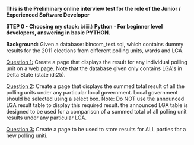 <b> This is the Preliminary online interview test for the role of the Junior / Experienced Software Developer </b>

<b> STEP 0 - Choosing my stack: </b>
	b(iii.) <b> Python - For beginner level developers, answering in basic PYTHON. </b>

<b>Background:</b>
Given a database: bincom_test.sql, which contains dummy results for the 2011 elections from different polling units, wards and LGA.

<u>Question 1:</u>
	Create a page that displays the result for any individual polling unit on a web page. Note that the database given only contains LGA's in Delta State (state id:25).

<u>Question 2:</u>
	Create a page that displays the summed total result of all the polling units under any particular local government. Local government should be selected using a select box.
	Note: Do NOT use the announced LGA result table to display this required result. the announced LGA table is designed to be used for a comparison of a summed total of all polling unit results under any particular LGA.

<u>Question 3:</u>
	Create a page to be used to store results for ALL parties for a new polling uniti.
